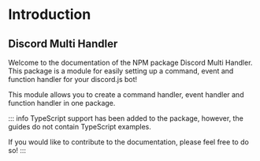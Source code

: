 # Introduction
## Discord Multi Handler
Welcome to the documentation of the NPM package Discord Multi Handler. This package is a module for easily setting up a command, event and function handler for your discord.js bot!

This module allows you to create a command handler, event handler and function handler in one package.

::: info
TypeScript support has been added to the package, however, the guides do not contain TypeScript examples.

If you would like to contribute to the documentation, please feel free to do so!
:::
